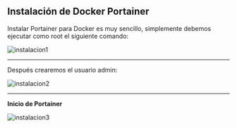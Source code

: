 ## Instalación de Docker Portainer
Instalar Portainer para Docker es muy sencillo, simplemente debemos ejecutar como root el siguiente comando:

![instalacion1](https://i.ibb.co/zhVNsbj/instalacion1.png)
- - -
Después crearemos el usuario admin:

![instalacion2](https://i.ibb.co/HDPSvKZ/instalacion2.png)
- - -
**Inicio de Portainer** 

![instalacion3](https://i.ibb.co/vwF7cvj/instalacion3.png)
